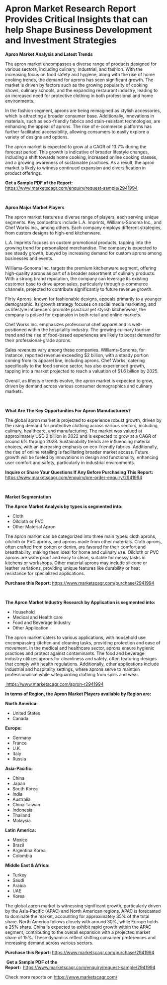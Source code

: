 <p><h1>Apron Market Research Report Provides Critical Insights that can help Shape Business Development and Investment Strategies</h1></p><p><strong>Apron Market Analysis and Latest Trends</strong></p>
<p><p>The apron market encompasses a diverse range of products designed for various sectors, including culinary, industrial, and fashion. With the increasing focus on food safety and hygiene, along with the rise of home cooking trends, the demand for aprons has seen significant growth. The market is driven by factors such as the growing popularity of cooking shows, culinary schools, and the expanding restaurant industry, leading to an increased need for protective clothing in both professional and home environments.</p><p>In the fashion segment, aprons are being reimagined as stylish accessories, which is attracting a broader consumer base. Additionally, innovations in materials, such as eco-friendly fabrics and stain-resistant technologies, are enhancing the appeal of aprons. The rise of e-commerce platforms has further facilitated accessibility, allowing consumers to easily explore a variety of designs and options.</p><p>The apron market is expected to grow at a CAGR of 13.7% during the forecast period. This growth is indicative of broader lifestyle changes, including a shift towards home cooking, increased online cooking classes, and a growing awareness of sustainable practices. As a result, the apron market is likely to witness continued expansion and diversification in product offerings.</p></p>
<p><strong>Get a Sample PDF of the Report:&nbsp;</strong> <a href="https://www.marketscagr.com/enquiry/request-sample/2941994?utm_campaign=2198&utm_medium=2&utm_source=Github&utm_content=ia&utm_term=15032025&utm_id=apron">https://www.marketscagr.com/enquiry/request-sample/2941994</a></p>
<p>&nbsp;</p>
<p><strong>Apron Major Market Players</strong></p>
<p><p>The apron market features a diverse range of players, each serving unique segments. Key competitors include L.A. Imprints, Williams-Sonoma Inc., and Chef Works Inc., among others. Each company employs different strategies, from custom designs to high-end kitchenware.</p><p>L.A. Imprints focuses on custom promotional products, tapping into the growing trend for personalized merchandise. The company is expected to see steady growth, buoyed by increasing demand for custom aprons among businesses and events.</p><p>Williams-Sonoma Inc. targets the premium kitchenware segment, offering high-quality aprons as part of a broader assortment of culinary products. With a strong brand reputation, the company can leverage its existing customer base to drive apron sales, particularly through e-commerce channels, projected to contribute significantly to future revenue growth.</p><p>Flirty Aprons, known for fashionable designs, appeals primarily to a younger demographic. Its growth strategy focuses on social media marketing, and as lifestyle influencers promote practical yet stylish kitchenwear, the company is poised for expansion in both retail and online markets.</p><p>Chef Works Inc. emphasizes professional chef apparel and is well-positioned within the hospitality industry. The growing culinary tourism trend and the rise of food-based experiences are likely to boost demand for their professional-grade aprons.</p><p>Sales revenues vary among these companies. Williams-Sonoma, for instance, reported revenue exceeding $2 billion, with a steady portion coming from its apparel line, including aprons. Chef Works, catering specifically to the food service sector, has also experienced growth, tapping into a market projected to reach a valuation of $1.6 billion by 2025.</p><p>Overall, as lifestyle trends evolve, the apron market is expected to grow, driven by demand across various consumer demographics and culinary markets.</p></p>
<p>&nbsp;</p>
<p><strong>What Are The Key Opportunities For Apron Manufacturers?</strong></p>
<p><p>The global apron market is projected to experience robust growth, driven by the rising demand for protective clothing across various sectors, including culinary, healthcare, and manufacturing. The market was valued at approximately USD 2 billion in 2022 and is expected to grow at a CAGR of around 6% through 2028. Sustainability trends are influencing material choices, with an increasing emphasis on eco-friendly fabrics. Additionally, the rise of online retailing is facilitating broader market access. Future growth will be fueled by innovations in design and functionality, enhancing user comfort and safety, particularly in industrial environments.</p></p>
<p><strong>Inquire or Share Your Questions If Any Before Purchasing This Report:</strong> <a href="https://www.marketscagr.com/enquiry/pre-order-enquiry/2941994?utm_campaign=2198&utm_medium=2&utm_source=Github&utm_content=ia&utm_term=15032025&utm_id=apron">https://www.marketscagr.com/enquiry/pre-order-enquiry/2941994</a></p>
<p>&nbsp;</p>
<p><strong>Market Segmentation</strong></p>
<p><strong>The Apron Market Analysis by types is segmented into:</strong></p>
<p><ul><li>Cloth</li><li>Oilcloth or PVC</li><li>Other Material Apron</li></ul></p>
<p><p>The apron market can be categorized into three main types: cloth aprons, oilcloth or PVC aprons, and aprons made from other materials. Cloth aprons, often crafted from cotton or denim, are favored for their comfort and breathability, making them ideal for home and culinary use. Oilcloth or PVC aprons are waterproof and easy to clean, suitable for messy tasks in kitchens or workshops. Other material aprons may include silicone or leather variations, providing unique features like durability or heat resistance for specialized applications.</p></p>
<p><strong>Purchase this Report:&nbsp;</strong><a href="https://www.marketscagr.com/purchase/2941994?utm_campaign=2198&utm_medium=2&utm_source=Github&utm_content=ia&utm_term=15032025&utm_id=apron">https://www.marketscagr.com/purchase/2941994</a></p>
<p>&nbsp;</p>
<p><strong>The Apron Market Industry Research by Application is segmented into:</strong></p>
<p><ul><li>Household</li><li>Medical and Health care</li><li>Food and Beverage Industry</li><li>Other Application</li></ul></p>
<p><p>The apron market caters to various applications, with household use encompassing kitchen and cleaning tasks, providing protection and ease of movement. In the medical and healthcare sector, aprons ensure hygienic practices and protect against contaminants. The food and beverage industry utilizes aprons for cleanliness and safety, often featuring designs that comply with health regulations. Additionally, other applications include industrial and hospitality settings, where aprons serve to maintain professionalism while safeguarding clothing from spills and wear.</p></p>
<p><a href="https://www.marketscagr.com/apron-r2941994?utm_campaign=2198&utm_medium=2&utm_source=Github&utm_content=ia&utm_term=15032025&utm_id=apron">&nbsp;https://www.marketscagr.com/apron-r2941994</a></p>
<p><strong>In terms of Region, the Apron Market Players available by Region are:</strong></p>
<p>
    <p> <strong> North America: </strong>
        <ul>
            <li>United States</li>
            <li>Canada</li>
        </ul>
        </p> 
    <p> <strong> Europe: </strong>
        <ul>
            <li>Germany</li>
            <li>France</li>
            <li>U.K.</li>
            <li>Italy</li>
            <li>Russia</li>
        </ul>
        </p> 
    <p> <strong> Asia-Pacific: </strong>
        <ul>
            <li>China</li>
            <li>Japan</li>
            <li>South Korea</li>
            <li>India</li>
            <li>Australia</li>
            <li>China Taiwan</li>
            <li>Indonesia</li>
            <li>Thailand</li>
            <li>Malaysia</li>
        </ul>
        </p> 
    <p> <strong> Latin America: </strong>
        <ul>
            <li>Mexico</li>
            <li>Brazil</li>
            <li>Argentina Korea</li>
            <li>Colombia</li>
        </ul>
        </p> 
    <p> <strong> Middle East & Africa: </strong>
        <ul>
            <li>Turkey</li>
            <li>Saudi</li>
            <li>Arabia</li>
            <li>UAE</li>
            <li>Korea</li>
        </ul>
    </p>
    </p>
<p><p>The global apron market is witnessing significant growth, particularly driven by the Asia-Pacific (APAC) and North American regions. APAC is forecasted to dominate the market, accounting for approximately 35% of the total share. North America follows closely with around 30%, while Europe holds a 25% share. China is expected to exhibit rapid growth within the APAC segment, contributing to the overall expansion with a projected market share of 15%. These dynamics reflect shifting consumer preferences and increasing demand across various sectors.</p></p>
<p><strong>Purchase this Report: </strong><a href="https://www.marketscagr.com/purchase/2941994?utm_campaign=2198&utm_medium=2&utm_source=Github&utm_content=ia&utm_term=15032025&utm_id=apron">https://www.marketscagr.com/purchase/2941994</a></p>
<p>&nbsp;<strong>Get a Sample PDF of the Report:&nbsp;&nbsp;</strong><a href="https://www.marketscagr.com/enquiry/request-sample/2941994?utm_campaign=2198&utm_medium=2&utm_source=Github&utm_content=ia&utm_term=15032025&utm_id=apron">https://www.marketscagr.com/enquiry/request-sample/2941994</a></p>
<p><strong></strong></p>
<p>Check more reports on <a href="https://www.marketscagr.com/?utm_campaign=2198&utm_medium=2&utm_source=Github&utm_content=ia&utm_term=15032025&utm_id=apron">https://www.marketscagr.com/</a></p>